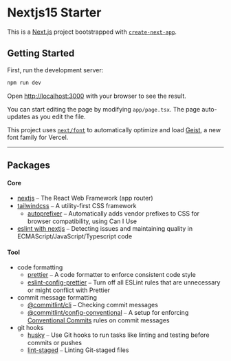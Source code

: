 # Nextjs15 Starter

This is a [Next.js](https://nextjs.org) project bootstrapped with [`create-next-app`](https://nextjs.org/docs/app/api-reference/cli/create-next-app).

## Getting Started

First, run the development server:

```bash
npm run dev
```

Open [http://localhost:3000](http://localhost:3000) with your browser to see the result.

You can start editing the page by modifying `app/page.tsx`. The page auto-updates as you edit the file.

This project uses [`next/font`](https://nextjs.org/docs/app/building-your-application/optimizing/fonts) to automatically optimize and load [Geist](https://vercel.com/font), a new font family for Vercel.

---

## Packages

#### Core

- [nextjs](https://nextjs.org/) ⎯ The React Web Framework (app router)
- [tailwindcss](https://tailwindcss.com/) ⎯ A utility-first CSS framework
  - [autoprefixer](https://github.com/postcss/autoprefixer) ⎯ Automatically adds vendor prefixes to CSS for browser compatibility, using Can I Use
- [eslint with nextjs](https://nextjs.org/docs/app/api-reference/config/eslint) ⎯ Detecting issues and maintaining quality in ECMAScript/JavaScript/Typescript code

#### Tool

- code formatting
  - [prettier](https://prettier.io/) ⎯ A code formatter to enforce consistent code style
  - [eslint-config-prettier](https://github.com/prettier/eslint-config-prettier) ⎯ Turn off all ESLint rules that are unnecessary or might conflict with Prettier
- commit message formatting
  - [@commitlint/cli](https://github.com/conventional-changelog/commitlint/tree/master/@commitlint/cli) ⎯ Checking commit messages
  - [@commitlint/config-conventional](https://github.com/conventional-changelog/commitlint/tree/master/@commitlint/config-conventional) ⎯ A setup for enforcing [Conventional Commits](https://www.conventionalcommits.org/) rules on commit messages
- git hooks
  - [husky](https://typicode.github.io/husky/) ⎯ Use Git hooks to run tasks like linting and testing before commits or pushes
  - [lint-staged](https://github.com/lint-staged/lint-staged) ⎯ Linting Git-staged files
